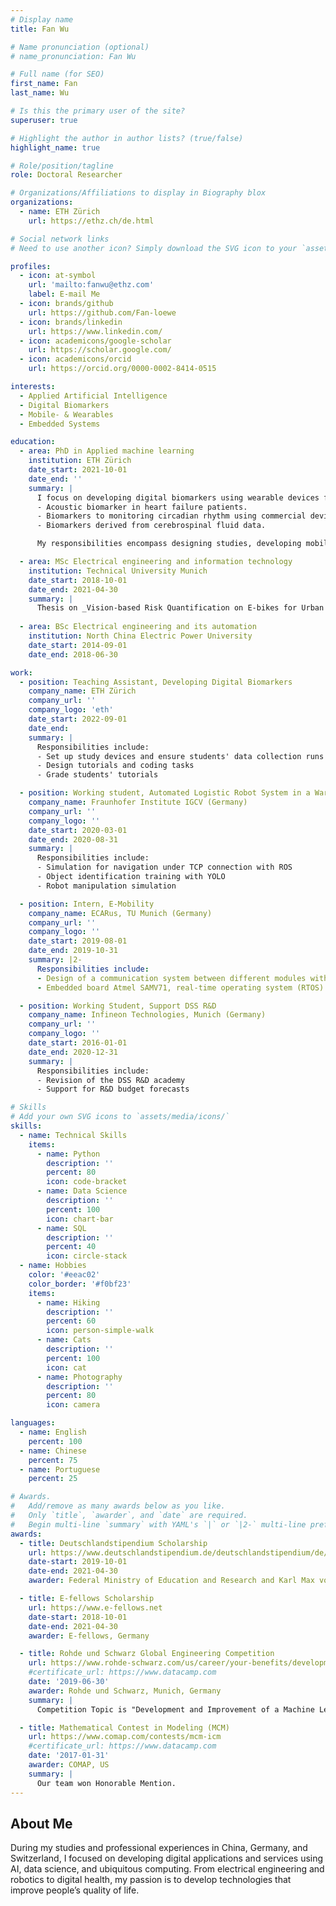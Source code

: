 ```yaml
---
# Display name
title: Fan Wu

# Name pronunciation (optional)
# name_pronunciation: Fan Wu

# Full name (for SEO)
first_name: Fan
last_name: Wu

# Is this the primary user of the site?
superuser: true

# Highlight the author in author lists? (true/false)
highlight_name: true

# Role/position/tagline
role: Doctoral Researcher

# Organizations/Affiliations to display in Biography blox
organizations:
  - name: ETH Zürich
    url: https://ethz.ch/de.html

# Social network links
# Need to use another icon? Simply download the SVG icon to your `assets/media/icons/` folder.

profiles:
  - icon: at-symbol
    url: 'mailto:fanwu@ethz.com'
    label: E-mail Me
  - icon: brands/github
    url: https://github.com/Fan-loewe
  - icon: brands/linkedin
    url: https://www.linkedin.com/
  - icon: academicons/google-scholar
    url: https://scholar.google.com/
  - icon: academicons/orcid
    url: https://orcid.org/0000-0002-8414-0515

interests:
  - Applied Artificial Intelligence
  - Digital Biomarkers
  - Mobile- & Wearables
  - Embedded Systems

education:
  - area: PhD in Applied machine learning
    institution: ETH Zürich
    date_start: 2021-10-01
    date_end: ''
    summary: |
      I focus on developing digital biomarkers using wearable devices for different diserses or conditions, including:
      - Acoustic biomarker in heart failure patients.
      - Biomarkers to monitoring circadian rhythm using commercial devices.
      - Biomarkers derived from cerebrospinal fluid data.

      My responsibilities encompass designing studies, developing mobile apps and web servers, conducting studies, collecting data, data analysis including signal processing and machine learning implementation.  

  - area: MSc Electrical engineering and information technology
    institution: Technical University Munich
    date_start: 2018-10-01
    date_end: 2021-04-30
    summary: |
      Thesis on _Vision-based Risk Quantification on E-bikes for Urban Cycling_ at the Computer Vision Lab, ETH Zurich. Check more details in my _Projects_.
  
  - area: BSc Electrical engineering and its automation
    institution: North China Electric Power University 
    date_start: 2014-09-01
    date_end: 2018-06-30

work:
  - position: Teaching Assistant, Developing Digital Biomarkers
    company_name: ETH Zürich
    company_url: ''
    company_logo: 'eth'
    date_start: 2022-09-01 
    date_end: 
    summary: |
      Responsibilities include:
      - Set up study devices and ensure students' data collection runs smoothly
      - Design tutorials and coding tasks
      - Grade students' tutorials

  - position: Working student, Automated Logistic Robot System in a Warehouse
    company_name: Fraunhofer Institute IGCV (Germany)
    company_url: ''
    company_logo: ''
    date_start: 2020-03-01 
    date_end: 2020-08-31
    summary: |
      Responsibilities include:
      - Simulation for navigation under TCP connection with ROS
      - Object identification training with YOLO
      - Robot manipulation simulation

  - position: Intern, E-Mobility
    company_name: ECARus, TU Munich (Germany)
    company_url: ''
    company_logo: ''
    date_start: 2019-08-01 
    date_end: 2019-10-31
    summary: |2-
      Responsibilities include:
      - Design of a communication system between different modules within vehicle with TCP and UDP
      - Embedded board Atmel SAMV71, real-time operating system (RTOS)

  - position: Working Student, Support DSS R&D
    company_name: Infineon Technologies, Munich (Germany)
    company_url: ''
    company_logo: ''
    date_start: 2016-01-01
    date_end: 2020-12-31
    summary: |
      Responsibilities include:
      - Revision of the DSS R&D academy
      - Support for R&D budget forecasts

# Skills
# Add your own SVG icons to `assets/media/icons/`
skills:
  - name: Technical Skills
    items:
      - name: Python
        description: ''
        percent: 80
        icon: code-bracket
      - name: Data Science
        description: ''
        percent: 100
        icon: chart-bar
      - name: SQL
        description: ''
        percent: 40
        icon: circle-stack
  - name: Hobbies
    color: '#eeac02'
    color_border: '#f0bf23'
    items:
      - name: Hiking
        description: ''
        percent: 60
        icon: person-simple-walk
      - name: Cats
        description: ''
        percent: 100
        icon: cat
      - name: Photography
        description: ''
        percent: 80
        icon: camera

languages:
  - name: English
    percent: 100
  - name: Chinese
    percent: 75
  - name: Portuguese
    percent: 25

# Awards.
#   Add/remove as many awards below as you like.
#   Only `title`, `awarder`, and `date` are required.
#   Begin multi-line `summary` with YAML's `|` or `|2-` multi-line prefix and indent 2 spaces below.
awards:
  - title: Deutschlandstipendium Scholarship
    url: https://www.deutschlandstipendium.de/deutschlandstipendium/de/home/home_node.html
    date-start: 2019-10-01
    date-end: 2021-04-30
    awarder: Federal Ministry of Education and Research and Karl Max von Bauernfeind-Verein, Germany

  - title: E-fellows Scholarship
    url: https://www.e-fellows.net
    date-start: 2018-10-01
    date-end: 2021-04-30
    awarder: E-fellows, Germany

  - title: Rohde und Schwarz Global Engineering Competition
    url: https://www.rohde-schwarz.com/us/career/your-benefits/development/development_252296.html
    #certificate_url: https://www.datacamp.com
    date: '2019-06-30'
    awarder: Rohde und Schwarz, Munich, Germany
    summary: |
      Competition Topic is "Development and Improvement of a Machine Learning algorithm to optimize the streaming content via a 5G Broadcast Network". Our team "Signal Power Rangers" won 2nd price.

  - title: Mathematical Contest in Modeling (MCM)
    url: https://www.comap.com/contests/mcm-icm
    #certificate_url: https://www.datacamp.com
    date: '2017-01-31'
    awarder: COMAP, US
    summary: |
      Our team won Honorable Mention.
---
```

## About Me

During my studies and professional experiences in China, Germany, and Switzerland, I focused on developing digital applications and services using AI, data science, and ubiquitous computing. From electrical engineering and robotics to digital health, my passion is to develop technologies that improve people’s quality of life.
